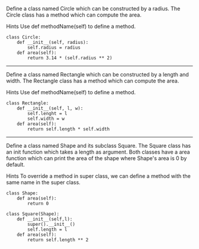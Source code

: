 Define a class named Circle which can be constructed by a radius. The Circle class has a method which can compute the area.

Hints
Use def methodName(self) to define a method.

```
class Circle:
    def __init__(self, radius):
        self.radius = radius
    def area(self):
        return 3.14 * (self.radius ** 2)
```
---

Define a class named Rectangle which can be constructed by a length and width. The Rectangle class has a method which can compute the area.

Hints
Use def methodName(self) to define a method.

```
class Rectangle:
    def __init__(self, l, w):
        self.lenght = l
        self.width = w
    def area(self):
        return self.length * self.width
```
---

Define a class named Shape and its subclass Square. The Square class has an init function which takes a length as argument. Both classes have a area function which can print the area of the shape where Shape's area is 0 by default.

Hints
To override a method in super class, we can define a method with the same name in the super class.

```
class Shape:
    def area(self):
        return 0

class Square(Shape):
    def __init__(self,l):
        super().__init__()
        self.length = l
    def area(self):
        return self.length ** 2

```
